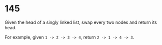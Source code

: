 [_metadata_:difficulty]:-  "Easy"
[_metadata_:asker]:-       "Google"
[_metadata_:tags]:-        "linked-list"

# 145

Given the head of a singly linked list, swap every two nodes and return its head.

For example, given `1 -> 2 -> 3 -> 4`, return `2 -> 1 -> 4 -> 3`.
